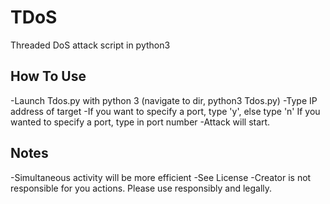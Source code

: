 # TDoS
Threaded DoS attack script in python3
## How To Use
-Launch Tdos.py with python 3 (navigate to dir, python3 Tdos.py)
-Type IP address of target
-If you want to specify a port, type 'y', else type 'n'
    If you wanted to specify a port, type in port number
-Attack will start.
## Notes
-Simultaneous activity will be more efficient
-See License
-Creator is not responsible for you actions. Please use responsibly and legally.
